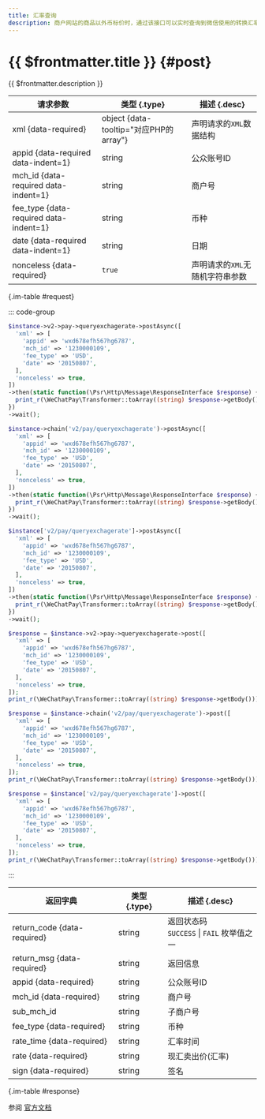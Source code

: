 ```yaml
---
title: 汇率查询
description: 商户网站的商品以外币标价时，通过该接口可以实时查询到微信使用的转换汇率。汇率更新时间为北京时间上午10:00，一天更新一次。
---
```


# {{ $frontmatter.title }} {#post}

{{ $frontmatter.description }}

| 请求参数 | 类型 {.type} | 描述 {.desc}
| --- | --- | ---
| xml {data-required} | object {data-tooltip="对应PHP的array"} | 声明请求的`XML`数据结构
| appid {data-required data-indent=1} | string | 公众账号ID
| mch_id {data-required data-indent=1} | string | 商户号
| fee_type {data-required data-indent=1} | string | 币种
| date {data-required data-indent=1} | string | 日期
| nonceless {data-required} | `true` | 声明请求的`XML`无随机字符串参数

{.im-table #request}

::: code-group

```php [异步纯链式]
$instance->v2->pay->queryexchagerate->postAsync([
  'xml' => [
    'appid' => 'wxd678efh567hg6787',
    'mch_id' => '1230000109',
    'fee_type' => 'USD',
    'date' => '20150807',
  ],
  'nonceless' => true,
])
->then(static function(\Psr\Http\Message\ResponseInterface $response) {
  print_r(\WeChatPay\Transformer::toArray((string) $response->getBody()));
})
->wait();
```

```php [异步声明式]
$instance->chain('v2/pay/queryexchagerate')->postAsync([
  'xml' => [
    'appid' => 'wxd678efh567hg6787',
    'mch_id' => '1230000109',
    'fee_type' => 'USD',
    'date' => '20150807',
  ],
  'nonceless' => true,
])
->then(static function(\Psr\Http\Message\ResponseInterface $response) {
  print_r(\WeChatPay\Transformer::toArray((string) $response->getBody()));
})
->wait();
```

```php [异步属性式]
$instance['v2/pay/queryexchagerate']->postAsync([
  'xml' => [
    'appid' => 'wxd678efh567hg6787',
    'mch_id' => '1230000109',
    'fee_type' => 'USD',
    'date' => '20150807',
  ],
  'nonceless' => true,
])
->then(static function(\Psr\Http\Message\ResponseInterface $response) {
  print_r(\WeChatPay\Transformer::toArray((string) $response->getBody()));
})
->wait();
```

```php [同步纯链式]
$response = $instance->v2->pay->queryexchagerate->post([
  'xml' => [
    'appid' => 'wxd678efh567hg6787',
    'mch_id' => '1230000109',
    'fee_type' => 'USD',
    'date' => '20150807',
  ],
  'nonceless' => true,
]);
print_r(\WeChatPay\Transformer::toArray((string) $response->getBody()));
```

```php [同步声明式]
$response = $instance->chain('v2/pay/queryexchagerate')->post([
  'xml' => [
    'appid' => 'wxd678efh567hg6787',
    'mch_id' => '1230000109',
    'fee_type' => 'USD',
    'date' => '20150807',
  ],
  'nonceless' => true,
]);
print_r(\WeChatPay\Transformer::toArray((string) $response->getBody()));
```

```php [同步属性式]
$response = $instance['v2/pay/queryexchagerate']->post([
  'xml' => [
    'appid' => 'wxd678efh567hg6787',
    'mch_id' => '1230000109',
    'fee_type' => 'USD',
    'date' => '20150807',
  ],
  'nonceless' => true,
]);
print_r(\WeChatPay\Transformer::toArray((string) $response->getBody()));
```

:::

| 返回字典 | 类型 {.type} | 描述 {.desc}
| --- | --- | ---
| return_code {data-required}| string | 返回状态码<br/>`SUCCESS` \| `FAIL` 枚举值之一
| return_msg {data-required}| string | 返回信息
| appid {data-required}| string | 公众账号ID
| mch_id {data-required}| string | 商户号
| sub_mch_id | string | 子商户号
| fee_type {data-required}| string | 币种
| rate_time {data-required}| string | 汇率时间
| rate {data-required}| string | 现汇卖出价(汇率)
| sign {data-required}| string | 签名

{.im-table #response}

参阅 [官方文档](https://pay.weixin.qq.com/wiki/doc/api/wxpay/ch/pay/In-AppPay/chapter8_10.shtml)
